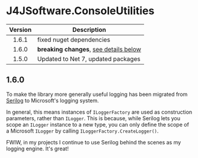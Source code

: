 # J4JSoftware.ConsoleUtilities

|Version|Description|
|:-----:|-----------|
|1.6.1|fixed nuget dependencies|
|1.6.0|**breaking changes**, [see details below](#160)|
|1.5.0|Updated to Net 7, updated packages|

## 1.6.0

To make the library more generally useful logging has been migrated from [Serilog](https://serilog.net/) to Microsoft's logging
system.

In general, this means instances of `ILoggerFactory` are used as construction parameters, rather than `ILogger`.
This is because, while Serilog lets you scope an `ILogger` instance to a new type, you can only define
the scope of a Microsoft `ILogger` by calling `ILoggerFactory.CreateLogger()`.

FWIW, in my projects I continue to use Serilog behind the scenes as my logging engine. It's great!

